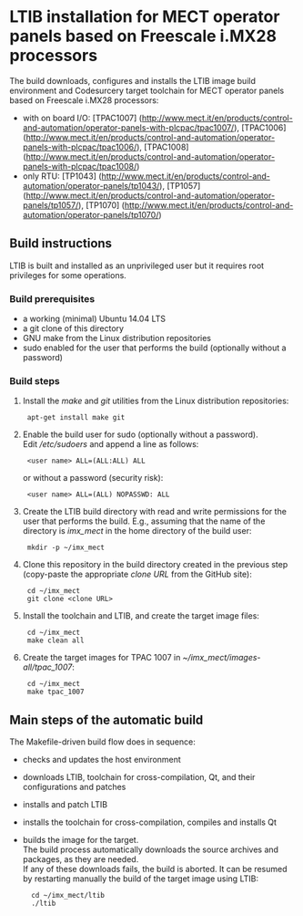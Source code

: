 # LTIB installation for MECT operator panels based on Freescale i.MX28 processors

The build downloads, configures and installs the LTIB image build environment and Codesurcery target toolchain for MECT operator panels based on Freescale i.MX28 processors:

- with on board I/O:
[TPAC1007] (http://www.mect.it/en/products/control-and-automation/operator-panels-with-plcpac/tpac1007/),
[TPAC1006] (http://www.mect.it/en/products/control-and-automation/operator-panels-with-plcpac/tpac1006/),
[TPAC1008] (http://www.mect.it/en/products/control-and-automation/operator-panels-with-plcpac/tpac1008/)
- only RTU:
[TP1043] (http://www.mect.it/en/products/control-and-automation/operator-panels/tp1043/),
[TP1057] (http://www.mect.it/en/products/control-and-automation/operator-panels/tp1057/),
[TP1070] (http://www.mect.it/en/products/control-and-automation/operator-panels/tp1070/)

## Build instructions

LTIB is built and installed as an unprivileged user but it requires root privileges for some operations.

### Build prerequisites

- a working (minimal) Ubuntu 14.04 LTS
- a git clone of this directory
- GNU make from the Linux distribution repositories
- sudo enabled for the user that performs the build (optionally without a password)

### Build steps

1. Install the *make* and *git* utilities from the Linux distribution repositories:

        apt-get install make git

1. Enable the build user for sudo (optionally without a password).  
   Edit */etc/sudoers* and append a line as follows:

        <user name> ALL=(ALL:ALL) ALL

   or without a password (security risk):

        <user name> ALL=(ALL) NOPASSWD: ALL

1. Create the LTIB build directory with read and write permissions for the user that performs the build. E.g., assuming that the name of the directory is *imx_mect* in the home directory of the build user:

        mkdir -p ~/imx_mect

1. Clone this repository in the build directory created in the previous step (copy-paste the appropriate *clone URL* from the GitHub site):

        cd ~/imx_mect
        git clone <clone URL>

1. Install the toolchain and LTIB, and create the target image files:

        cd ~/imx_mect
        make clean all

1. Create the target images for TPAC 1007 in *~/imx_mect/images-all/tpac_1007*:

        cd ~/imx_mect
        make tpac_1007

## Main steps of the automatic build

The Makefile-driven build flow does in sequence:

- checks and updates the host environment
- downloads LTIB, toolchain for cross-compilation, Qt, and their configurations and patches
- installs and patch LTIB
- installs the toolchain for cross-compilation, compiles and installs Qt
- builds the image for the target.  
  The build process automatically downloads the source archives and packages, as they are needed.  
  If any of these downloads fails, the build is aborted. It can be resumed by restarting manually the build of the target image using LTIB:

        cd ~/imx_mect/ltib
        ./ltib
